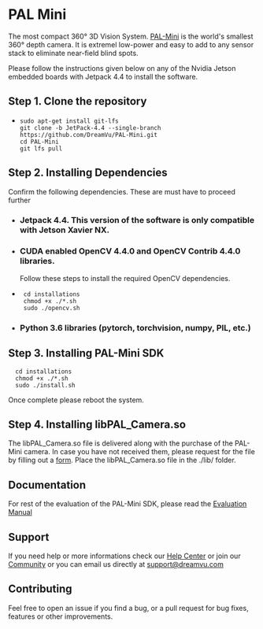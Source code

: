 # PAL Mini
The most compact 360° 3D Vision System. [PAL-Mini](https://dreamvu.com/pal-mini/) is the world's smallest 360° depth camera. It is extremel low-power and easy to add to any sensor stack to eliminate near-field blind spots.  

Please follow the instructions given below on any of the Nvidia Jetson embedded boards with Jetpack 4.4 to install the software.

## Step 1. Clone the repository 
-     sudo apt-get install git-lfs
      git clone -b JetPack-4.4 --single-branch https://github.com/DreamVu/PAL-Mini.git
      cd PAL-Mini
      git lfs pull

## Step 2. Installing Dependencies 
Confirm the following dependencies. These are must have to proceed further

- ### Jetpack 4.4. This version of the software is only compatible with Jetson Xavier NX. 

- ### CUDA enabled OpenCV 4.4.0 and OpenCV Contrib 4.4.0 libraries. 
  Follow these steps to install the required OpenCV dependencies. 
-      cd installations
       chmod +x ./*.sh
       sudo ./opencv.sh

- ### Python 3.6 libraries (pytorch, torchvision, numpy, PIL, etc.)

## Step 3. Installing PAL-Mini SDK
      cd installations
      chmod +x ./*.sh
      sudo ./install.sh 

Once complete please reboot the system.

## Step 4. Installing libPAL_Camera.so
The libPAL_Camera.so file is delivered along with the purchase of the PAL-Mini camera. In case you have not received them, please request for the file by filling out a [form](https://support.dreamvu.com/portal/en/newticket). Place the libPAL_Camera.so file in the ./lib/ folder. 


## Documentation 
For rest of the evaluation of the PAL-Mini SDK, please read the [Evaluation Manual](https://github.com/DreamVu/PAL-Mini/blob/JetPack-4.4/docs/PAL%20Mini%20NX%20SDK%20Documentation.pdf)

## Support 
If you need help or more informations check our [Help Center](https://support.dreamvu.com/portal/en/home) or join our [Community](https://support.dreamvu.com/portal/en/community/dreamvu-inc) or you can email us directly at support@dreamvu.com 

## Contributing
Feel free to open an issue if you find a bug, or a pull request for bug fixes, features or other improvements.
